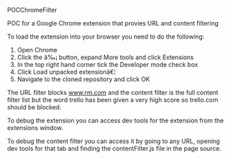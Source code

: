 POCChromeFilter

POC for a Google Chrome extension that provies URL and content filtering

To load the extension into your browser you need to do the following:

1)	Open Chrome
2)	Click the â‰¡ button, expand More tools and click Extensions
3)	In the top right hand corner tick the Developer mode check box
4)	Click Load unpacked extensionâ€¦ 
5)	Navigate to the cloned repository and click OK

The URL filter blocks www.rm.com and the content filter is the full content filter list but the word trello has been given a very high score so trello.com should be blocked.

To debug the extension you can access dev tools for the extension from the extensions window.

To debug the content filter you can access it by going to any URL, opening dev tools for that tab and finding the contentFilter.js file in the page source.
